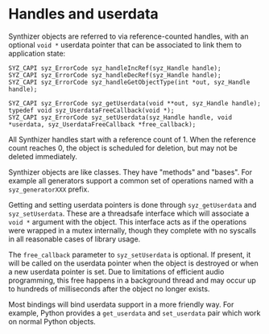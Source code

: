 # Handles and userdata

Synthizer objects are referred to via reference-counted handles, with an
optional `void *` userdata pointer that can be associated to link them to
application state:

```
SYZ_CAPI syz_ErrorCode syz_handleIncRef(syz_Handle handle);
SYZ_CAPI syz_ErrorCode syz_handleDecRef(syz_Handle handle);
SYZ_CAPI syz_ErrorCode syz_handleGetObjectType(int *out, syz_Handle handle);

SYZ_CAPI syz_ErrorCode syz_getUserdata(void **out, syz_Handle handle);
typedef void syz_UserdataFreeCallback(void *);
SYZ_CAPI syz_ErrorCode syz_setUserdata(syz_Handle handle, void *userdata, syz_UserdataFreeCallback *free_callback);
```

All Synthizer handles start with a reference count of 1.  When the reference
count reaches 0, the object is scheduled for deletion, but may not be deleted
immediately.

Synthizer objects are like classes.  They have "methods" and "bases".  For
example all generators support a common set of operations named with a
`syz_generatorXXX` prefix.

Getting and setting userdata pointers is done through `syz_getUserdata` and
`syz_setUserdata`.  These are a threadsafe interface which will associate a
`void *` argument with the object.  This interface acts as if the operations
were wrapped in a mutex internally, though they complete with no syscalls in all
reasonable cases of library usage.

The `free_callback` parameter to `syz_setUserdata` is optional.  If present, it
will be called on the userdata pointer when the object is destroyed or when a
new userdata pointer is set.  Due to limitations of efficient audio programming,
this free happens in a background thread and may occur up to hundreds of
milliseconds after the object no longer exists.

Most bindings will bind userdata support in a more friendly way.  For example,
Python provides a `get_userdata` and `set_userdata` pair which work on normal
Python objects.